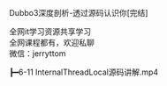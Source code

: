 Dubbo3深度剖析-透过源码认识你[完结]

全网it学习资源共享学习<br>全网课程都有，欢迎私聊<br>微信：jerryttom<br>

┣━6-11 InternalThreadLocal源码讲解.mp4